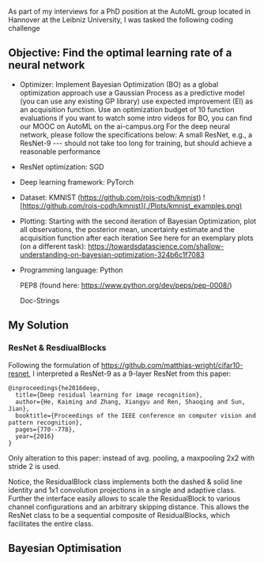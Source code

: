 As part of my interviews for a PhD position at the AutoML group located in
Hannover at the Leibniz University, I was tasked the following coding challenge

## Objective: Find the optimal learning rate of a neural network

* Optimizer: Implement Bayesian Optimization (BO) as a global optimization
    approach use a Gaussian Process as a predictive model (you can use any
    existing GP library) use expected improvement (EI) as an acquisition
    function. Use an optimization budget of 10 function evaluations if you
    want to watch some intro videos for BO, you can find our MOOC on AutoML
    on the ai-campus.org For the deep neural network, please follow the
    specifications below: A small ResNet, e.g., a ResNet-9 --- should not take
    too long for training, but should achieve a reasonable performance

* ResNet optimization: SGD

* Deep learning framework: PyTorch

* Dataset: KMNIST (https://github.com/rois-codh/kmnist)
    ![https://github.com/rois-codh/kmnist](./Plots/kmnist_examples.png)

* Plotting: Starting with the second iteration of Bayesian Optimization, 
    plot all
    observations, the posterior mean, uncertainty estimate and the acquisition
    function after each iteration See here for an exemplary plots (on a 
    different task):
    https://towardsdatascience.com/shallow-understanding-on-bayesian-optimization-324b6c1f7083

* Programming language:
    Python
  
    PEP8 (found here: https://www.python.org/dev/peps/pep-0008/)
  
    Doc-Strings

## My Solution

### ResNet & ResdiualBlocks
Following the formulation of https://github.com/matthias-wright/cifar10-resnet,
I interpreted a ResNet-9 as a 9-layer ResNet from this paper:

    @inproceedings{he2016deep,
      title={Deep residual learning for image recognition},
      author={He, Kaiming and Zhang, Xiangyu and Ren, Shaoqing and Sun, Jian},
      booktitle={Proceedings of the IEEE conference on computer vision and pattern recognition},
      pages={770--778},
      year={2016}
    }

Only alteration to this paper: instead of avg. pooling, a maxpooling 2x2 
with stride 2 is used.

Notice, the ResidualBlock class implements both the dashed & solid line 
identity and 1x1 convolution projections in a single and adaptive class.
Further the interface easily allows to scale the ResidualBlock to various 
channel configurations and an arbitrary skipping distance.
This allows the ResNet class to be a sequential composite of ResidualBlocks,
which facilitates the entire class.

## Bayesian Optimisation